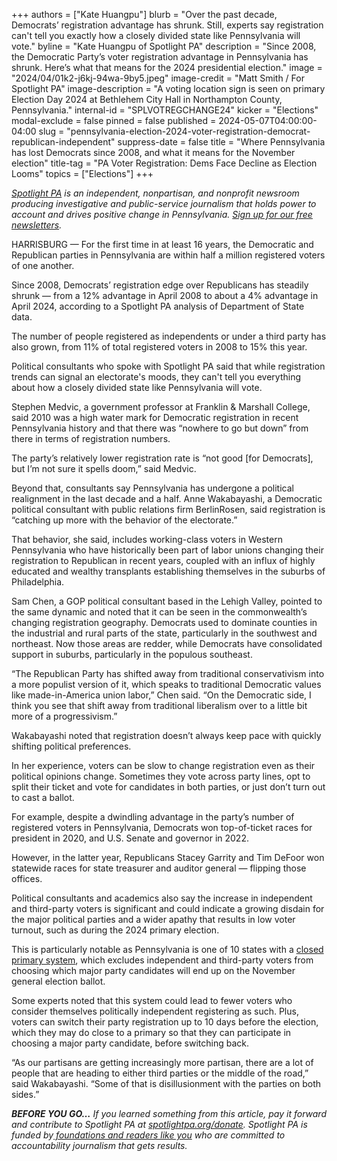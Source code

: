 +++
authors = ["Kate Huangpu"]
blurb = "Over the past decade, Democrats’ registration advantage has shrunk. Still, experts say registration can't tell you exactly how a closely divided state like Pennsylvania will vote."
byline = "Kate Huangpu of Spotlight PA"
description = "Since 2008, the Democratic Party’s voter registration advantage in Pennsylvania has shrunk. Here’s what that means for the 2024 presidential election."
image = "2024/04/01k2-j6kj-94wa-9by5.jpeg"
image-credit = "Matt Smith / For Spotlight PA"
image-description = "A voting location sign is seen on primary Election Day 2024 at Bethlehem City Hall in Northampton County, Pennsylvania."
internal-id = "SPLVOTREGCHANGE24"
kicker = "Elections"
modal-exclude = false
pinned = false
published = 2024-05-07T04:00:00-04:00
slug = "pennsylvania-election-2024-voter-registration-democrat-republican-independent"
suppress-date = false
title = "Where Pennsylvania has lost Democrats since 2008, and what it means for the November election"
title-tag = "PA Voter Registration: Dems Face Decline as Election Looms"
topics = ["Elections"]
+++

<a href="https://www.spotlightpa.org/"><em>Spotlight PA</em></a><em> is an independent, nonpartisan, and nonprofit newsroom producing investigative and public-service journalism that holds power to account and drives positive change in Pennsylvania. </em><a href="https://www.spotlightpa.org/newsletters"><em>Sign up for our free newsletters</em></a><em>.</em>

HARRISBURG — For the first time in at least 16 years, the Democratic and Republican parties in Pennsylvania are within half a million registered voters of one another.

Since 2008, Democrats’ registration edge over Republicans has steadily shrunk — from a 12% advantage in April 2008 to about a 4% advantage in April 2024, according to a Spotlight PA analysis of Department of State data.

The number of people registered as independents or under a third party has also grown, from 11% of total registered voters in 2008 to 15% this year.

<div class="flourish-embed flourish-chart" data-src="visualisation/17734121"><script src="https://public.flourish.studio/resources/embed.js"></script></div>

Political consultants who spoke with Spotlight PA said that while registration trends can signal an electorate&#39;s moods, they can&#39;t tell you everything about how a closely divided state like Pennsylvania will vote.

Stephen Medvic, a government professor at Franklin &amp; Marshall College, said 2010 was a high water mark for Democratic registration in recent Pennsylvania history and that there was “nowhere to go but down” from there in terms of registration numbers.

The party’s relatively lower registration rate is “not good \[for Democrats\], but I’m not sure it spells doom,” said Medvic.

Beyond that, consultants say Pennsylvania has undergone a political realignment in the last decade and a half. Anne Wakabayashi, a Democratic political consultant with public relations firm BerlinRosen, said registration is “catching up more with the behavior of the electorate.”

That behavior, she said, includes working-class voters in Western Pennsylvania who have historically been part of labor unions changing their registration to Republican in recent years, coupled with an influx of highly educated and wealthy transplants establishing themselves in the suburbs of Philadelphia.

Sam Chen, a GOP political consultant based in the Lehigh Valley, pointed to the same dynamic and noted that it can be seen in the commonwealth’s changing registration geography. Democrats used to dominate counties in the industrial and rural parts of the state, particularly in the southwest and northeast. Now those areas are redder, while Democrats have consolidated support in suburbs, particularly in the populous southeast.

“The Republican Party has shifted away from traditional conservativism into a more populist version of it, which speaks to traditional Democratic values like made-in-America union labor,” Chen said. “On the Democratic side, I think you see that shift away from traditional liberalism over to a little bit more of a progressivism.”

<div class="flourish-embed flourish-map" data-src="visualisation/17821083"><script src="https://public.flourish.studio/resources/embed.js"></script></div>

Wakabayashi noted that registration doesn’t always keep pace with quickly shifting political preferences.

In her experience, voters can be slow to change registration even as their political opinions change. Sometimes they vote across party lines, opt to split their ticket and vote for candidates in both parties, or just don’t turn out to cast a ballot.

For example, despite a dwindling advantage in the party’s number of registered voters in Pennsylvania, Democrats won top-of-ticket races for president in 2020, and U.S. Senate and governor in 2022.

However, in the latter year, Republicans Stacey Garrity and Tim DeFoor won statewide races for state treasurer and auditor general — flipping those offices.

Political consultants and academics also say the increase in independent and third-party voters is significant and could indicate a growing disdain for the major political parties and a wider apathy that results in low voter turnout, such as during the 2024 primary election.

<script src="https://www.spotlightpa.org/embed.js" async></script><div data-spl-embed-version="1" data-spl-src="https://www.spotlightpa.org/embeds/donate/"></div>

This is particularly notable as Pennsylvania is one of 10 states with a <a href="https://www.spotlightpa.org/news/2024/04/pennsylvania-primary-election-2024-open-primaries-independent-third-party-voters/">closed primary system</a>, which excludes independent and third-party voters from choosing which major party candidates will end up on the November general election ballot.

Some experts noted that this system could lead to fewer voters who consider themselves politically independent registering as such. Plus, voters can switch their party registration up to 10 days before the election, which they may do close to a primary so that they can participate in choosing a major party candidate, before switching back.

“As our partisans are getting increasingly more partisan, there are a lot of people that are heading to either third parties or the middle of the road,” said Wakabayashi. “Some of that is disillusionment with the parties on both sides.”

<strong><em>BEFORE YOU GO…</em></strong><em> If you learned something from this article, pay it forward and contribute to Spotlight PA at </em><a href="http://spotlightpa.org/donate"><em>spotlightpa.org/donate</em></a><em>. Spotlight PA is funded by</em><a href="https://www.spotlightpa.org/support"><em> foundations and readers like you</em></a><em> who are committed to accountability journalism that gets results.</em>

